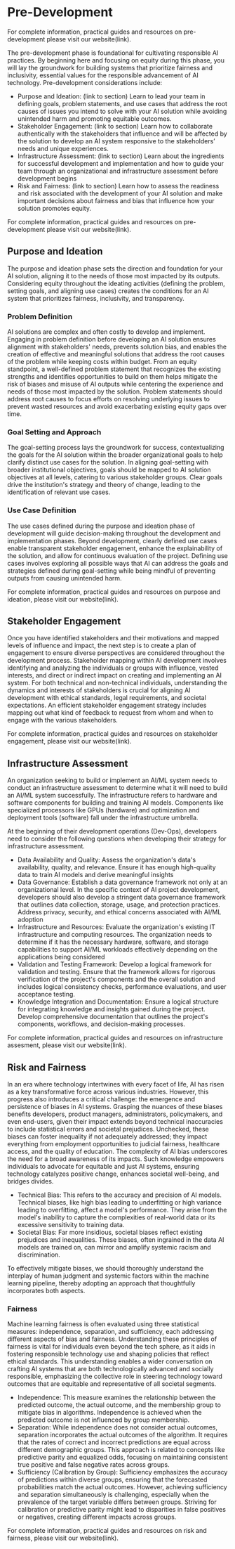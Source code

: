 <h1>Pre-Development</h1> 
For complete information, practical guides and resources on pre-development please visit our website(link). 

The pre-development phase is foundational for cultivating responsible AI practices. By beginning here and focusing on equity during this phase, you will lay the groundwork for building systems that prioritize fairness and inclusivity, essential values for the responsible advancement of AI technology. Pre-development considerations include:

* Purpose and Ideation: (link to section)
 Learn to lead your team in defining goals, problem statements, and use cases that address the root causes of issues you intend to solve with your AI solution while avoiding unintended harm and promoting equitable outcomes.
* Stakeholder Engagement: (link to section) 
Learn how to collaborate authentically with the stakeholders that influence and will be affected by the solution to develop an AI system responsive to the stakeholders’ needs and unique experiences.
* Infrastructure Assessment: (link to section) 
Learn about the ingredients for successful development and implementation and how to guide your team through an organizational and infrastructure assessment before development begins
* Risk and Fairness:  (link to section) 
Learn how to assess the readiness and risk associated with the development of your AI solution and make important decisions about fairness and bias that influence how your solution promotes equity.

For complete information, practical guides and resources on pre-development please visit our website(link).
## Purpose and Ideation
The purpose and ideation phase sets the direction and foundation for your AI solution, aligning it to the needs of those most impacted by its outputs. Considering equity throughout the ideating activities (defining the problem, setting goals, and aligning use cases) creates the conditions for an AI system that prioritizes fairness, inclusivity, and transparency.
### Problem Definition
AI solutions are complex and often costly to develop and implement. Engaging in problem definition before developing an AI solution ensures alignment with stakeholders' needs, prevents solution bias, and enables the creation of effective and meaningful solutions that address the root causes of the problem while keeping costs within budget.  From an equity standpoint, a well-defined problem statement that recognizes the existing strengths and identifies opportunities to build on them helps mitigate the risk of biases and misuse of AI outputs while centering the experience and needs of those most impacted by the solution. Problem statements should address root causes to focus efforts on resolving underlying issues to prevent wasted resources and avoid exacerbating existing equity gaps over time. 
### Goal Setting and Approach
The goal-setting process lays the groundwork for success, contextualizing the goals for the AI solution within the broader organizational goals to help clarify distinct use cases for the solution. In aligning goal-setting with broader institutional objectives, goals should be mapped to AI solution objectives at all levels, catering to various stakeholder groups. Clear goals drive the institution's strategy and theory of change, leading to the identification of relevant use cases. 
### Use Case Definition
The use cases defined during the purpose and ideation phase of development will guide decision-making throughout the development and implementation phases.  Beyond development, clearly defined use cases enable transparent stakeholder engagement, enhance the explainability of the solution, and allow for continuous evaluation of the project. Defining use cases involves exploring all possible ways that AI can address the goals and strategies defined during goal-setting while being mindful of preventing outputs from causing unintended harm.

For complete information, practical guides and resources on purpose and ideation, please visit our website(link).
## Stakeholder Engagement
Once you have identified stakeholders and their motivations and mapped levels of influence and impact, the next step is to create a plan of engagement to ensure diverse perspectives are considered throughout the development process. Stakeholder mapping within AI development involves identifying and analyzing the individuals or groups with influence, vested interests, and direct or indirect impact on creating and implementing an AI system.  For both technical and non-technical individuals, understanding the dynamics and interests of stakeholders is crucial for aligning AI development with ethical standards, legal requirements, and societal expectations. An efficient stakeholder engagement strategy includes mapping out what kind of feedback to request from whom and when to engage with the various stakeholders. 

For complete information, practical guides and resources on stakeholder engagement, please visit our website(link).

## Infrastructure Assessment
An organization seeking to build or implement an AI/ML system needs to conduct an infrastructure assessment to determine what it will need to build an AI/ML system successfully. The infrastructure refers to hardware and software components for building and training AI models. Components like specialized processors like GPUs (hardware) and optimization and deployment tools (software) fall under the infrastructure umbrella. 

At the beginning of their development operations (Dev-Ops), developers need to consider the following questions when developing their strategy for infrastructure assessment.
* Data Availability and Quality: Assess the organization's data's availability, quality, and relevance. Ensure it has enough high-quality data to train AI models and derive meaningful insights 
* Data Governance: Establish a data governance framework not only at an organizational level. In the specific context of AI project development, developers should also develop a stringent data governance framework that outlines data collection, storage, usage, and protection practices. Address privacy, security, and ethical concerns associated with AI/ML adoption 
* Infrastructure and Resources: Evaluate the organization's existing IT infrastructure and computing resources. The organization needs to determine if it has the necessary hardware, software, and storage capabilities to support AI/ML workloads effectively depending on the applications being considered
* Validation and Testing Framework: Develop a logical framework for validation and testing. Ensure that the framework allows for rigorous verification of the project's components and the overall solution and includes logical consistency checks, performance evaluations, and user acceptance testing.
* Knowledge Integration and Documentation: Ensure a logical structure for integrating knowledge and insights gained during the project. Develop comprehensive documentation that outlines the project's components, workflows, and decision-making processes.

For complete information, practical guides and resources on infrastructure assesment, please visit our website(link).

## Risk and Fairness
In an era where technology intertwines with every facet of life, AI has risen as a key transformative force across various industries. However, this progress also introduces a critical challenge: the emergence and persistence of biases in AI systems. Grasping the nuances of these biases benefits developers, product managers, administrators, policymakers, and even end-users, given their impact extends beyond technical inaccuracies to include statistical errors and societal prejudices. Unchecked, these biases can foster inequality if not adequately addressed; they impact everything from employment opportunities to judicial fairness, healthcare access, and the quality of education. The complexity of AI bias underscores the need for a broad awareness of its impacts. Such knowledge empowers individuals to advocate for equitable and just AI systems, ensuring technology catalyzes positive change, enhances societal well-being, and bridges divides.
* Technical Bias: This refers to the accuracy and precision of AI models. Technical biases, like high bias leading to underfitting or high variance leading to overfitting, affect a model's performance. They arise from the model's inability to capture the complexities of real-world data or its excessive sensitivity to training data.
* Societal Bias: Far more insidious, societal biases reflect existing prejudices and inequalities. These biases, often ingrained in the data AI models are trained on, can mirror and amplify systemic racism and discrimination.

To effectively mitigate biases, we should thoroughly understand the interplay of human judgment and systemic factors within the machine learning pipeline, thereby adopting an approach that thoughtfully incorporates both aspects.


###  Fairness
Machine learning fairness is often evaluated using three statistical measures: independence, separation, and sufficiency, each addressing different aspects of bias and fairness. Understanding these principles of fairness is vital for individuals even beyond the tech sphere, as it aids in fostering responsible technology use and shaping policies that reflect ethical standards. This understanding enables a wider conversation on crafting AI systems that are both technologically advanced and socially responsible, emphasizing the collective role in steering technology toward outcomes that are equitable and representative of all societal segments.
* Independence: This measure examines the relationship between the predicted outcome, the actual outcome, and the membership group to mitigate bias in algorithms. Independence is achieved when the predicted outcome is not influenced by group membership. 
* Separation: While independence does not consider actual outcomes, separation incorporates the actual outcomes of the algorithm. It requires that the rates of correct and incorrect predictions are equal across different demographic groups. This approach is related to concepts like predictive parity and equalized odds, focusing on maintaining consistent true positive and false negative rates across groups. 
* Sufficiency (Calibration by Group): Sufficiency emphasizes the accuracy of predictions within diverse groups, ensuring that the forecasted probabilities match the actual outcomes. However, achieving sufficiency and separation simultaneously is challenging, especially when the prevalence of the target variable differs between groups. Striving for calibration or predictive parity might lead to disparities in false positives or negatives, creating different impacts across groups.

For complete information, practical guides and resources on risk and fairness, please visit our website(link).
